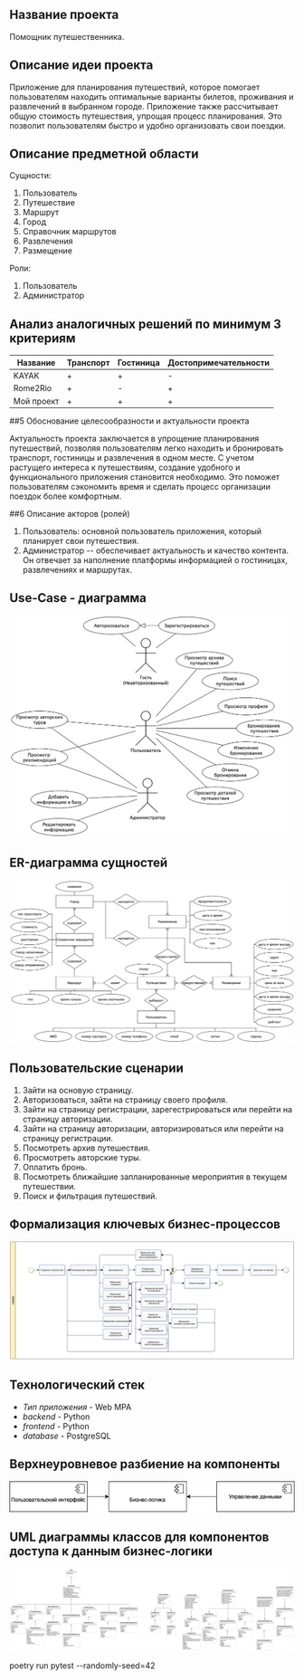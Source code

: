 ## Название проекта

Помощник путешественника.

## Описание идеи проекта

Приложение для планирования путешествий, которое помогает пользователям находить оптимальные варианты билетов, проживания и развлечений в выбранном городе. Приложение также рассчитывает общую стоимость путешествия, упрощая процесс планирования. Это позволит пользователям быстро и удобно организовать свои поездки.

## Описание предметной области

Сущности:
1. Пользователь
2. Путешествие
3. Маршрут
4. Город
5. Справочник маршрутов
6. Развлечения
7. Размещение

Роли:
1. Пользователь
2. Администратор

## Анализ аналогичных решений по минимум 3 критериям

|Название|Транспорт|Гостиница|Достопримечательности| 
|--------|----------|-------------|--------------|
|KAYAK|+|+|-| 
|Rome2Rio|+|-|+|
|Мой проект|+|+|+|  

##5 Обоснование целесообразности и актуальности проекта 

Актуальность проекта заключается в упрощение планирования путешествий, позволяя пользователям легко находить и бронировать транспорт, гостиницы и развлечения в одном месте. С учетом растущего интереса к путешествиям, создание удобного и функционального приложения становится необходимо. Это поможет пользователям сэкономить время и сделать процесс организации поездок более комфортным.

##6 Описание акторов (ролей)

1. Пользователь: основной пользователь приложения, который планирует свои путешествия.
2. Администратор -- обеспечивает актуальность и качество контента. Он отвечает за наполнение платформы информацией о гостиницах, развлечениях и маршрутах.

## Use-Case - диаграмма 

![uc](img/use_case.png)

## ER-диаграмма сущностей 

![er](img/er.png)

## Пользовательские сценарии

1. Зайти на основую страницу.
2. Авторизоваться, зайти на страницу своего профиля.
3. Зайти на страницу регистрации, зарегестрироваться или перейти на страницу авторизации.
4. Зайти на страницу авторизации, авторизироваться или перейти на страницу регистрации.
5. Посмотреть архив путешествия.
6. Просмотреть авторские туры.
7. Оплатить бронь.
8. Посмотреть ближайшие запланированные мероприятия в текущем путешествии.
9. Поиск и фильтрация путешествий.

## Формализация ключевых бизнес-процессов

![bpmn](img/bpmn.png)

## Технологический стек

* *Тип приложения* - Web MPA  
* *backend* - Python
* *frontend* - Python
* *database* - PostgreSQL  

## Верхнеуровневое разбиение на компоненты

![comp](img/comp.png)

## UML диаграммы классов для компонентов доступа к данным бизнес-логики

![uml](img/ppo.png)


poetry run pytest --randomly-seed=42
